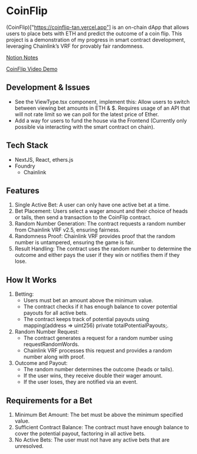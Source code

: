 # CoinFlip

(CoinFlip)["https://coinflip-tan.vercel.app"] is an on-chain dApp that allows users to place bets with ETH and predict the outcome of a coin flip. This project is a demonstration of my progress in smart contract development, leveraging Chainlink’s VRF for provably fair randomness.

[Notion Notes](https://www.notion.so/b4ea221c91e4427596df655b9738053f?pvs=25)

[CoinFlip Video Demo](https://github.com/RamanSB/CoinFlip/assets/13969478/789384f0-d21c-494e-8540-043e3651427b)



## Development & Issues

- See the ViewType.tsx component, implement this: Allow users to switch between viewing bet amounts in ETH & $. Requires usage of an API that will not rate limit so we can poll for the latest price of Ether.
- Add a way for users to fund the house via the Frontend (Currently only possible via interacting with the smart contract on chain).

## Tech Stack
- NextJS, React, ethers.js
- Foundry
    - Chainlink

## Features

1.	Single Active Bet: A user can only have one active bet at a time.
2.	Bet Placement: Users select a wager amount and their choice of heads or tails, then send a transaction to the CoinFlip contract.
3.	Random Number Generation: The contract requests a random number from Chainlink VRF v2.5, ensuring fairness.
4.	Randomness Proof: Chainlink VRF provides proof that the random number is untampered, ensuring the game is fair.
5.	Result Handling: The contract uses the random number to determine the outcome and either pays the user if they win or notifies them if they lose.

## How It Works

1.	Betting:
    -	Users must bet an amount above the minimum value.
    -	The contract checks if it has enough balance to cover potential payouts for all active bets.
    -	The contract keeps track of potential payouts using mapping(address => uint256) private totalPotentialPayouts;.
2.	Random Number Request:
    -	The contract generates a request for a random number using requestRandomWords.
    -	Chainlink VRF processes this request and provides a random number along with proof.
3.	Outcome and Payout:
    -	The random number determines the outcome (heads or tails).
    -	If the user wins, they receive double their wager amount.
    -	If the user loses, they are notified via an event.

## Requirements for a Bet

1.	Minimum Bet Amount: The bet must be above the minimum specified value.
2.	Sufficient Contract Balance: The contract must have enough balance to cover the potential payout, factoring in all active bets.
3.	No Active Bets: The user must not have any active bets that are unresolved.
